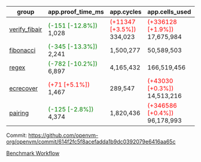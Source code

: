 | group | app.proof_time_ms | app.cycles | app.cells_used | leaf.proof_time_ms | leaf.cycles | leaf.cells_used |
| -- | -- | -- | -- | -- | -- | -- |
| [verify_fibair](https://github.com/openvm-org/openvm/blob/benchmark-results/benchmarks-pr/1701/verify_fibair-614f2fc5f8acefadda1b9dc0392079e6416aa65c.md) |<span style='color: green'>(-151 [-12.8%])</span> 1,028 | <span style='color: red'>(+11347 [+3.5%])</span> 334,023 | <span style='color: red'>(+336128 [+1.9%])</span> 17,675,984 |- | - | - |
| [fibonacci](https://github.com/openvm-org/openvm/blob/benchmark-results/benchmarks-pr/1701/fibonacci-614f2fc5f8acefadda1b9dc0392079e6416aa65c.md) |<span style='color: green'>(-345 [-13.3%])</span> 2,241 |  1,500,277 |  50,589,503 |- | - | - |
| [regex](https://github.com/openvm-org/openvm/blob/benchmark-results/benchmarks-pr/1701/regex-614f2fc5f8acefadda1b9dc0392079e6416aa65c.md) |<span style='color: green'>(-782 [-10.2%])</span> 6,897 |  4,165,432 |  166,519,456 |- | - | - |
| [ecrecover](https://github.com/openvm-org/openvm/blob/benchmark-results/benchmarks-pr/1701/ecrecover-614f2fc5f8acefadda1b9dc0392079e6416aa65c.md) |<span style='color: red'>(+71 [+5.1%])</span> 1,467 |  289,547 | <span style='color: red'>(+43030 [+0.3%])</span> 14,513,216 |- | - | - |
| [pairing](https://github.com/openvm-org/openvm/blob/benchmark-results/benchmarks-pr/1701/pairing-614f2fc5f8acefadda1b9dc0392079e6416aa65c.md) |<span style='color: green'>(-125 [-2.8%])</span> 4,374 |  1,820,436 | <span style='color: red'>(+346586 [+0.4%])</span> 96,178,993 |- | - | - |


Commit: https://github.com/openvm-org/openvm/commit/614f2fc5f8acefadda1b9dc0392079e6416aa65c

[Benchmark Workflow](https://github.com/openvm-org/openvm/actions/runs/15422345440)
